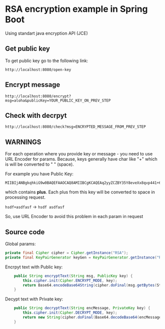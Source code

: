 # RSA encryption example in Spring Boot

Using standart java encryption API (JCE)

## Get public key

To get public key go to the following link:
```url
http://localhost:8080/open-key
```

## Encrypt message
```url
http://localhost:8080/encrypt?msg=aloha&publicKey=YOUR_PUBLIC_KEY_ON_PREV_STEP
```

## Check with decrpyt
```url
http://localhost:8080/check?msg=ENCRYPTED_MESSAGE_FROM_PREV_STEP
```


## WARNINGS
For each operation where you provide key or message - you need to use URL Encoder for params. Because, keys generally have char like "+" which is will be converted to " " (space).

For example you have Public Key:
```
MIIBIjANBgkqhkiG9w0BAQEFAAOCAQ8AMIIBCgKCAQEAq2yyZCZBY35Y8eveXx8qvp441+6G/8MVYgLKh4gOOV3aiWFTR5fota6OtJ9R4T2Dcq4ELy/APHEgxZrwPkd5EzgY8iJkOyF76wMurkn0phWHZJEKACxwuaE2tw+2Eu5O21nmiiPvizDRnau9LN724+oeiJyxdm+t7TYv+aOCnhE6g7089THp5q+z4+do9S9eGu31iM6/MLvzuGQuE/91KqAqMPIIMz6iKV+RZoHcedLHKFViaVasMXvzwpdUcWXF59UCEwdTrUqzenut/gmknx0jfFrY/NyV97hwaLDec+h+xmqbNrjflYjHZwdIuorGggFCLU9pbmEiaVhaIc6vTQIDAQAB
```

which contains **plus**. Each plus from this key will be converted to space in processing request.

`hsdf+asdfasf` -> `hsdf asdfasf`

So, use URL Encoder to avoid this problem in each param in request

## Source code
Global params:
```java
private final Cipher cipher = Cipher.getInstance("RSA");
private final KeyPairGenerator keyGen = KeyPairGenerator.getInstance("RSA");
```

Encrpyt text with Public key:

```java
    public String encryptText(String msg, PublicKey key) {
        this.cipher.init(Cipher.ENCRYPT_MODE, key);
        return Base64.encodeBase64String(cipher.doFinal(msg.getBytes(StandardCharsets.UTF_8)));
    }
```

Decypt text with Private key:

```java
    public String decryptText(String encMessage, PrivateKey key) {
        this.cipher.init(Cipher.DECRYPT_MODE, key);
        return new String(cipher.doFinal(Base64.decodeBase64(encMessage)), StandardCharsets.UTF_8);
    }
```
